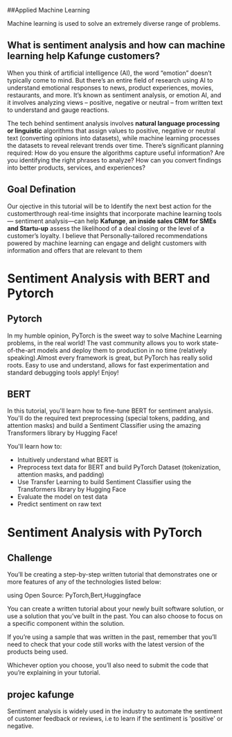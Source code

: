 ##Applied Machine Learning

Machine learning is used to solve an extremely diverse range of problems.
## What is sentiment analysis and how can machine learning help Kafunge customers?
When you think of artificial intelligence (AI), the word “emotion” doesn’t typically come to mind. But there’s an entire field of research using AI to understand emotional responses to news, product experiences, movies, restaurants, and more. It’s known as sentiment analysis, or emotion AI, and it involves analyzing views – positive, negative or neutral – from written text to understand and gauge reactions.


The tech behind sentiment analysis involves **natural language processing or linguistic** algorithms that assign values to positive, negative or neutral text (converting opinions into datasets), while machine learning processes the datasets to reveal relevant trends over time. There’s significant planning required: How do you ensure the algorithms capture useful information? Are you identifying the right phrases to analyze? How can you convert findings into better products, services, and experiences?

## Goal Defination
Our ojective in this tutorial will be to Identify the next best action for the customerthrough real-time insights that incorporate machine learning tools— sentiment analysis—can help **Kafunge**, **an inside sales CRM for SMEs and Startu-up** assess the likelihood of a deal closing or the level of a customer’s loyalty. I believe that Personally-tailored recommendations powered by machine learning can engage and delight customers with information and offers that are relevant to them

# Sentiment Analysis with BERT and Pytorch

## Pytorch
In my humble opinion, PyTorch is the sweet way to solve Machine Learning problems, in the real world! The vast community allows you to work state-of-the-art models and deploy them to production in no time (relatively speaking).Almost every framework is great, but PyTorch has really solid roots. Easy to use and understand, allows for fast experimentation and standard debugging tools apply! Enjoy!

## BERT
In this tutorial, you'll learn how to fine-tune BERT for sentiment analysis. You'll do the required text preprocessing (special tokens, padding, and attention masks) and build a Sentiment Classifier using the amazing Transformers library by Hugging Face!

You'll learn how to:

- Intuitively understand what BERT is
- Preprocess text data for BERT and build PyTorch Dataset (tokenization, attention masks, and padding)
- Use Transfer Learning to build Sentiment Classifier using the Transformers library by Hugging Face
- Evaluate the model on test data
- Predict sentiment on raw text

# Sentiment Analysis  with PyTorch


## Challenge
You’ll be creating a step-by-step written tutorial that demonstrates one or more features of any of the technologies listed below:

using Open Source: PyTorch,Bert,Huggingface

You can create a written tutorial about your newly built software solution, or use a solution that you’ve built in the past. You can also choose to focus on a specific component within the solution.

If you’re using a sample that was written in the past, remember that you’ll need to check that your code still works with the latest version of the products being used.

Whichever option you choose, you’ll also need to submit the code that you’re explaining in your tutorial.

## projec kafunge
Sentiment analysis is widely used in the industry to automate the sentiment of customer feedback or reviews, i.e to learn if the sentiment is 'positive' or negative.



